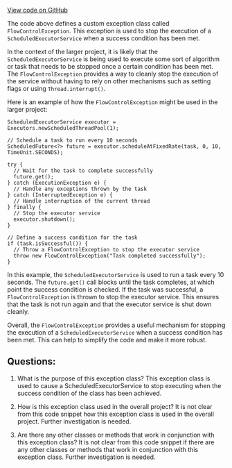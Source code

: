 [View code on GitHub](https://github.com/misbahsy/the-algorithm/src/java/com/twitter/search/earlybird/partition/FlowControlException.java)

The code above defines a custom exception class called `FlowControlException`. This exception is used to stop the execution of a `ScheduledExecutorService` when a success condition has been met. 

In the context of the larger project, it is likely that the `ScheduledExecutorService` is being used to execute some sort of algorithm or task that needs to be stopped once a certain condition has been met. The `FlowControlException` provides a way to cleanly stop the execution of the service without having to rely on other mechanisms such as setting flags or using `Thread.interrupt()`.

Here is an example of how the `FlowControlException` might be used in the larger project:

```
ScheduledExecutorService executor = Executors.newScheduledThreadPool(1);

// Schedule a task to run every 10 seconds
ScheduledFuture<?> future = executor.scheduleAtFixedRate(task, 0, 10, TimeUnit.SECONDS);

try {
  // Wait for the task to complete successfully
  future.get();
} catch (ExecutionException e) {
  // Handle any exceptions thrown by the task
} catch (InterruptedException e) {
  // Handle interruption of the current thread
} finally {
  // Stop the executor service
  executor.shutdown();
}

// Define a success condition for the task
if (task.isSuccessful()) {
  // Throw a FlowControlException to stop the executor service
  throw new FlowControlException("Task completed successfully");
}
```

In this example, the `ScheduledExecutorService` is used to run a task every 10 seconds. The `future.get()` call blocks until the task completes, at which point the success condition is checked. If the task was successful, a `FlowControlException` is thrown to stop the executor service. This ensures that the task is not run again and that the executor service is shut down cleanly.

Overall, the `FlowControlException` provides a useful mechanism for stopping the execution of a `ScheduledExecutorService` when a success condition has been met. This can help to simplify the code and make it more robust.
## Questions: 
 1. What is the purpose of this exception class?
   This exception class is used to cause a ScheduledExecutorService to stop executing when the success condition of the class has been achieved.

2. How is this exception class used in the overall project?
   It is not clear from this code snippet how this exception class is used in the overall project. Further investigation is needed.

3. Are there any other classes or methods that work in conjunction with this exception class?
   It is not clear from this code snippet if there are any other classes or methods that work in conjunction with this exception class. Further investigation is needed.
